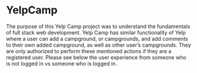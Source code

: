 # YelpCamp 

The purpose of this Yelp Camp project was to understand the fundamentals of full stack web development. Yelp Camp has similar functionality of Yelp where 
a user can add a campground, or campgrounds, and add comments to their own added campground, as well as other user’s campgrounds. They are only authorized 
to perform these mentioned actions if they are a registered user. Please see below the user experience from someone who is not logged in vs someone who is logged in. 
